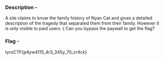 ### Description - 

A site claims to know the family history of Nyan Cat and gives a detailed description of the tragedy that separated them from their family. However it is only visible to paid users :(
Can you bypass the paywall to get the flag?

### Flag - 

tyroCTF{p4yw4115_4r3_345y_70_cr4ck}
